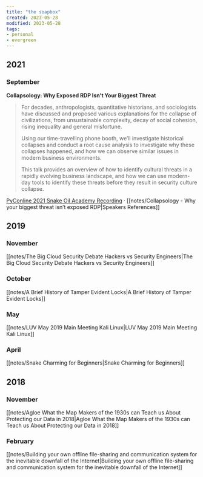 ```yaml
---
title: "the soapbox"
created: 2023-05-28
modified: 2023-05-28
tags:
- personal
- evergreen
---
```


## 2021

### September

**Collapsology: Why Exposed RDP Isn’t Your Biggest Threat**
> For decades, anthropologists, quantitative historians, and sociologists have discussed and proposed various explanations for the collapse of civilizations, from unsustainable complexity, decay of social cohesion, rising inequality and general misfortune.  
> 
> Using our time-travelling phone booth, we’ll investigate historical collapses and conduct a root cause analysis to investigate why these collapses happened, and how we can observe similar issues in modern business environments.  
> 
> This talk provides an overview of how to identify cultural threats in a rapidly evolving business landscape, and how we can use modern-day tools to identify these threats before they result in security culture collapse.  
  
[PyConline 2021 Snake Oil Academy Recording](https://www.youtube.com/watch?v=iP1EPNQ0CjY) · [[notes/Collapsology - Why your biggest threat isn’t exposed RDP|Speakers References]]

## 2019

### November

[[notes/The Big Cloud Security Debate Hackers vs Security Engineers|The Big Cloud Security Debate Hackers vs Security Engineers]]

### October

[[notes/A Brief History of Tamper Evident Locks|A Brief History of Tamper Evident Locks]]

### May

[[notes/LUV May 2019 Main Meeting Kali Linux|LUV May 2019 Main Meeting Kali Linux]]

### April

[[notes/Snake Charming for Beginners|Snake Charming for Beginners]]

## 2018

### November

[[notes/Agloe What the Map Makers of the 1930s can Teach us About Protecting our Data in 2018|Agloe What the Map Makers of the 1930s can Teach us About Protecting our Data in 2018]]

### February

[[notes/Building your own offline file-sharing and communication system for the inevitable downfall of the Internet|Building your own offline file-sharing and communication system for the inevitable downfall of the Internet]]